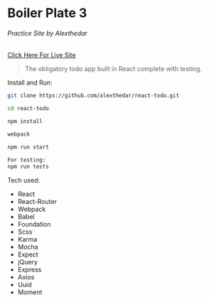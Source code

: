 # Boiler Plate 3

###### Practice Site by Alexthedar

[Click Here For Live Site](http://gentle-taiga-85742.herokuapp.com/#/?_k=3bk2i1)

> The obligatory todo app built in React complete with testing.


Install and Run:


``` bash
git clone https://github.com/alexthedar/react-todo.git

cd react-todo

npm install

webpack

npm run start

For testing:
npm run tests

```

Tech used:
- React
- React-Router
- Webpack
- Babel
- Foundation
- Scss
- Karma
- Mocha
- Expect
- jQuery
- Express
- Axios
- Uuid
- Moment
